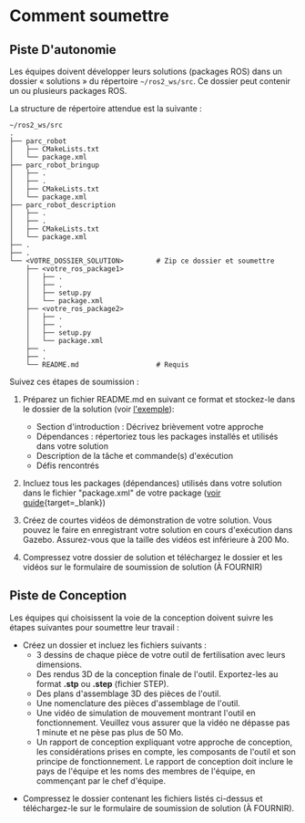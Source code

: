 # Comment soumettre

## Piste D'autonomie

Les équipes doivent développer leurs solutions (packages ROS) dans un dossier « solutions » du répertoire `~/ros2_ws/src`. Ce dossier peut contenir un ou plusieurs packages ROS.

La structure de répertoire attendue est la suivante :

```
~/ros2_ws/src
.
├── parc_robot
│   ├── CMakeLists.txt
│   └── package.xml
├── parc_robot_bringup
│   ├── .
│   ├── .
│   ├── CMakeLists.txt
│   └── package.xml
├── parc_robot_description
│   ├── .
│   ├── .
│   ├── CMakeLists.txt
│   └── package.xml
├── .
├── .
└── <VOTRE_DOSSIER_SOLUTION>        # Zip ce dossier et soumettre
    ├── <votre_ros_package1>
    │   ├── .
    │   ├── .
    │   ├── setup.py
    │   └── package.xml
    ├── <votre_ros_package2>
    │   ├── .
    │   ├── .
    │   ├── setup.py
    │   └── package.xml
    ├── .
    ├── .
    └── README.md                   # Requis
```
Suivez ces étapes de soumission :

1. Préparez un fichier README.md en suivant ce format et stockez-le dans le dossier de la solution (voir [l'exemple](https://github.com/PARC-Robotics/PARC2025-Engineers-League/blob/main/resources/sample-submission-readme.md)):
     * Section d'introduction : Décrivez brièvement votre approche
     * Dépendances : répertoriez tous les packages installés et utilisés dans votre solution
     * Description de la tâche et commande(s) d'exécution
     * Défis rencontrés

2. Incluez tous les packages (dépendances) utilisés dans votre solution dans le fichier "package.xml" de votre package ([voir guide](https://docs.ros.org/en/jazzy/Tutorials/Intermediate/Rosdep.html){target=_blank})

3. Créez de courtes vidéos de démonstration de votre solution. Vous pouvez le faire en enregistrant votre solution en cours d'exécution dans Gazebo. Assurez-vous que la taille des vidéos est inférieure à 200 Mo.

4. Compressez votre dossier de solution et téléchargez le dossier et les vidéos sur le formulaire de soumission de solution (À FOURNIR)

<!-- 4. Compressez votre dossier de solution et téléchargez le dossier et les vidéos sur le [formulaire de soumission de solution](https://forms.gle/GwE7Tzm9FpYzUVQX9). -->

## Piste de Conception

Les équipes qui choisissent la voie de la conception doivent suivre les étapes suivantes pour soumettre leur travail :

* Créez un dossier et incluez les fichiers suivants :
    * 3 dessins de chaque pièce de votre outil de fertilisation avec leurs dimensions.
    * Des rendus 3D de la conception finale de l'outil. Exportez-les au format **.stp** ou **.step** (fichier STEP).
    * Des plans d'assemblage 3D des pièces de l'outil.
    * Une nomenclature des pièces d'assemblage de l'outil.
    * Une vidéo de simulation de mouvement montrant l'outil en fonctionnement. Veuillez vous assurer que la vidéo ne dépasse pas 1 minute et ne pèse pas plus de 50 Mo.
    * Un rapport de conception expliquant votre approche de conception, les considérations prises en compte, les composants de l'outil et son principe de fonctionnement. Le rapport de conception doit inclure le pays de l'équipe et les noms des membres de l'équipe, en commençant par le chef d'équipe.


<!-- https://github.com/PARC-Robotics/PARC2025-Engineers-League/blob/main/resources/PARC-Eng-League-Agreement.pdf -->

* Compressez le dossier contenant les fichiers listés ci-dessus et téléchargez-le sur le formulaire de soumission de solution (À FOURNIR).